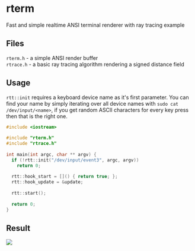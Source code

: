 # rterm
Fast and simple realtime ANSI terminal renderer with ray tracing example

## Files
```rterm.h``` - a simple ANSI render buffer<br>
```rtrace.h``` -  a basic ray tracing algorithm rendering a signed distance field

## Usage
```rtt::init``` requires a keyboard device name as it's first parameter. You can find your name by simply iterating over all device names with ```sudo cat /dev/input/<name>```, if you get random ASCII characters for every key press then that is the right one.

```cpp
#include <iostream>
 
#include "rterm.h"
#include "rtrace.h"
 
int main(int argc, char ** argv) {
  if (!rtt::init("/dev/input/event3", argc, argv))
    return 0;
 
  rtt::hook_start = []() { return true; };
  rtt::hook_update = &update;
                                                                                                                       
  rtt::start();
      
  return 0;
}
```

## Result
![](result.gif)
